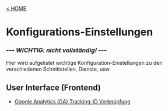 [&lt; HOME](./)

# Konfigurations-Einstellungen

### ***--- WICHTIG: nicht vollständig! ---*** ### 

Hier wird aufgelistet wichtige Konfiguration-Einstellungen zu den verschiedenen Schnittstellen, Dienste, usw.

## User Interface (Frontend)

* [Google Analytics (GA) Tracking-ID Verknüpfung](/konfig/google-analytics)

